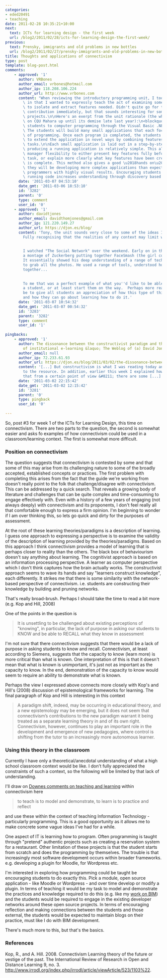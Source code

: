 ```yaml
---
categories:
- eded20491
- teaching
date: 2011-02-28 10:35:21+10:00
next:
  text: ICTs for learning design - the first week
  url: /blog2/2011/02/28/icts-for-learning-design-the-first-week/
previous:
  text: Prensky, immigrants and old problems in new bottles
  url: /blog2/2011/02/27/prensky-immigrants-and-old-problems-in-new-bottles/
title: Thoughts and applications of connectivism
type: post
template: blog-post.html
comments:
    - approved: '1'
      author: VRBones
      author_email: vrbones@hotmail.com
      author_ip: 118.208.106.224
      author_url: http://www.vrbones.com
      content: "When reviewing the introductory programming unit, I took a similar approach\
        \ in that I wanted to expressly teach the act of examining someone else's code\
        \ to isolate and extract features needed. Didn't quite go for the whole open source\
        \ contribution immediately, but that sounds interesting for some of the larger\
        \ projects.\n\nHere's an exerpt from the unit rationale (the whole unit was up\
        \ on CQU Mahara up until its demise late last year):\n<blockquote>This unit introduces\
        \ students to computer programming through the Visual Basic .NET programming language.\
        \ The students will build many small applications that each focus on key elements\
        \ of programming. Once each program is completed, the students are then encouraged\
        \ to extend the application in novel ways by combining features learned in previous\
        \ tasks.\n\nEach small application is laid out in a step-by-step guide so that\
        \ producing a running application is relatively simple. This allows the learning\
        \ manager flexibility to either present key features fully before the programming\
        \ task, or explain more clearly what key features have been created once the application\
        \ is complete. This method also gives a good \u2018hands on\u2019 approach as\
        \ they will be developing more complex applications than expected for beginning\
        \ programmers with highly visual results. Encouraging students to tinker with\
        \ running code increases understanding through discovery based learning.   </blockquote>"
      date: '2011-03-07 04:53:10'
      date_gmt: '2011-03-06 18:53:10'
      id: '3282'
      parent: '0'
      type: comment
      user_id: '0'
    - approved: '1'
      author: davidtjones
      author_email: davidthomjones@gmail.com
      author_ip: 121.220.149.27
      author_url: https://djon.es/blog/
      content: 'Tony, the unit sounds very close to some of the ideas I''d like to achieve.
        Fully recognising that the realities of any context may limit what can be done.
    
    
        I watched "The Social Network" over the weekend. Early on in the movie it shows
        a montage of Zuckerberg putting together FaceSmash (the girl comparison site).
        It essentially showed his deep understanding of a range of technologies necessary
        to grab all the photos. He used a range of tools, understood how to kludge things
        together...
    
    
        To me that was a perfect example of what you''d like to be able to produce in
        a student, or at least start them on the way.  Perhaps more realistically would
        be to give all students an appreciation of how this type of thing can be done
        and how they can go about learning how to do it.'
      date: '2011-03-07 10:54:32'
      date_gmt: '2011-03-07 00:54:32'
      id: '3283'
      parent: '3282'
      type: comment
      user_id: '1'
    
pingbacks:
    - approved: '1'
      author: The dissonance between the constructivist paradigm and the implementation
        of institutional e-learning &laquo; The Weblog of (a) David Jones
      author_email: null
      author_ip: 72.233.61.93
      author_url: https://djon.es/blog/2011/03/02/the-dissonance-between-the-constructivist-paradigm-and-institutional-e-learning/
      content: '[...] But constructivism is what I was reading today and had a pointer
        to the resource. In addition, earlier this week I explained how I thought &#8211;
        that from a certain point of view &#8211; there are some [...]'
      date: '2011-03-02 22:15:42'
      date_gmt: '2011-03-02 12:15:42'
      id: '3281'
      parent: '0'
      type: pingback
      user_id: '0'
    
---
```

So, post #3 for week 1 of the ICTs for Learning Design, this time on connectivism. There are two parts to the question, the second is somewhat easier and asks fo examples of how connectivism could be used in a classroom/learning context. The first is somewhat more difficult.

### Position on connectivism

The question suggests that connectivism is contested by some and that some of this may arise from its challenging nature to some of the broadly accepted, established concepts or practices. The first problem with completing this arises from the fact that the guide we're working from doesn't really point to the folk that challenge/disagree with connectivism. This can be addressed by a quick search. That reveals a growing body of literature and challenges that can be quite complex and time-consuming to engage effectively with. Even with a history of a few years of engaging (not always deeply) with connectivism and its proponents, I don't feel really all that comfortable enough to express a firm opinion. I'm beginning to wonder if I am over thinking this, so lets go quick and dirty for the purposes of assessment.

At the root of these learning theories/paradigms is a description of learning. I guess one approach to expressing a perspective is to examine the validity of the description of learning provided by the theories/paradigms. Based on this approach I think connectivism provides a model of learning that is perhaps closer to reality than the others. The black box of behaviourism doesn't say anything about learning. The cognitivist approach is based on an information processing perspective. A learner as computer perspective which I don't think captures how the brain actually works. The constructivist approach seems to wave its hands and say "learners construct knowledge", each differently. It strikes me that there is some similarity with the network-based perspective of connectivism. i.e. students are constructing their knowledge by building and pruning networks.

That's really broad-brush. Perhaps I should take the time to read a bit more (e.g. Kop and Hill, 2008)

One of the points in the question is

> It is unsettling to be challenged about existing perceptions of "knowing", in particular, the lack of purpose in asking our students to KNOW and be able to RECALL what they know in assessment

I'm not sure that there connectivism suggests that there would be a lack of purpose in asking students to know and recall. Connectivism, at least according to Siemens, suggests that the capacity to know (learn more) is more critical than what is known. One interpretation of this is that it doesn't mean that what is known is unimportant, it's just not as important as the capacity to know. In the end, demonstration of the capacity to know would seem to require an ability to demonstrate what is known.

Perhaps the view I expressed above connects more closely with Kop's and Hill's (2008) discussion of epistemological frameworks for learning. The final paragraph of Kop and Hill is interesting in this context

> A paradigm shift, indeed, may be occurring in educational theory, and a new epistemology may be emerging, but it does not seem that connectivism’s contributions to the new paradigm warrant it being treated as a separate learning theory in and of its own right. Connectivism, however, continues to play an important role in the development and emergence of new pedagogies, where control is shifting from the tutor to an increasingly more autonomous learner.

### Using this theory in the classroom

Currently I have only a theoretical/anecdotal understanding of what a high school classroom context would be like. I don't fully appreciated the constraints of such a context, so the following will be limited by that lack of understanding.

I'll draw on [Downes comments on teaching and learning](http://halfanhour.blogspot.com/2007/02/what-connectivism-is.html) within connectivism here

> to teach is to model and demonstrate, to learn is to practice and reflect

and use these within the context of teaching Information Technology - particularly programming. This is a good opportunity as it allows me to make concrete some vague ideas I've had for a while.

One aspect of IT is learning how to program. Often programming is taught through "pretend" authentic projects such as creating a reservation system for a restaurant. Other limitation of these projects is that the student starts from scratch and does the programming by themselves. The trouble is that increasingly most software development occurs within broader frameworks. e.g. developing a plugin for Moodle, for Wordpress etc.

I'm interested in exploring how programming could be taught be encouraging students to do exactly this. Pick a module, open source application - like Moodle or Wordpress - and over time develop or modify a plugin. In terms of teaching it would be my task to model and demonstrate the practices and knowledge required to do this (e.g. like my [work on BIM](/blog2/research/bam-blog-aggregation-management/)) and the students would be required to engage in the existing developer networks around these open source projects. In terms of encouraging reflection and making connections between the students and those external, the students would be expected to maintain blogs on their practice, must like I do with BIM development.

There's much more to this, but that's the basics.

### References

Kop, R., and A. Hill. 2008. Connectivism Learning theory of the future or vestige of the past. The International Review of Research in Open and Distance Learning 9, no. 3. http://www.irrodl.org/index.php/irrodl/article/viewArticle/523/1103%22.